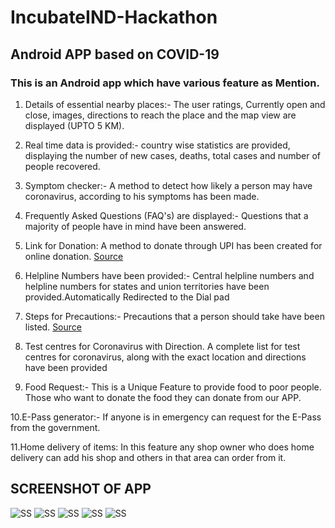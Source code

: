 # IncubateIND-Hackathon

## Android APP based on COVID-19

### This is an Android app which have various feature as Mention.

1. Details of essential nearby places:-
The user ratings, Currently open and close, images, directions to reach the place and the map view are displayed (UPTO 5 KM).

2. Real time data is provided:-
country wise statistics are provided, displaying the number of new cases, deaths, total cases and number of people recovered.

3. Symptom checker:-
A method to detect how likely a person may have coronavirus, according to his symptoms has been made.

4. Frequently Asked Questions (FAQ's) are displayed:-
Questions that a majority of people have in mind have been answered. 

5. Link for Donation: A method to donate through UPI has been created for online donation. 
[Source](https://www.pmindia.gov.in/en/pm-cares/)

6. Helpline Numbers have been provided:- 
Central helpline numbers and helpline numbers for states and union territories have been provided.Automatically Redirected to the Dial pad

7. Steps for Precautions:- Precautions that a person should take have been listed.
[Source](https://www.cdc.gov/coronavirus/2019-ncov/prevent-getting-sick/prevention.html?CDC_AA_refVal=https%3A%2F%2Fwww.cdc.gov%2Fcoronavirus%2F2019-ncov%2Fprepare%2Fprevention.html)

8. Test centres for Coronavirus with Direction.
A complete list for test centres for coronavirus, along with the exact location and directions have been provided

9. Food Request:- This is a Unique Feature to provide food to poor people. Those who want to donate the food they can donate from our APP.

10.E-Pass generator:- If anyone is in emergency can request for the E-Pass from the government.
 
11.Home delivery of items: In this feature any shop owner who does home delivery can add his shop and others in that area can order from it.

## SCREENSHOT OF APP

![ SS](https://github.com/mrsarthak001/IncubateIND-Hackathon/blob/master/App%20Screenshot/1%20(5).jpg) ![ SS](https://github.com/mrsarthak001/IncubateIND-Hackathon/blob/master/App%20Screenshot/1%20(4).jpg) ![ SS](https://github.com/mrsarthak001/IncubateIND-Hackathon/blob/master/App%20Screenshot/1%20(2).jpg) ![ SS](https://github.com/mrsarthak001/IncubateIND-Hackathon/blob/master/App%20Screenshot/1%20(3).jpg) ![ SS](https://github.com/mrsarthak001/IncubateIND-Hackathon/blob/master/App%20Screenshot/1%20(1).jpg)

